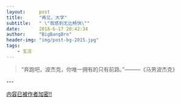 ```yaml
---
layout:     post
title:      "再见，大学"
subtitle:   " \"我感到无比畅快\""
date:       2018-6-17 20:42:34
author:     "BigBangBro"
header-img: "img/post-bg-2015.jpg"
tags:
    - 生活
---
```


> “奔跑吧，波杰克，你唯一拥有的只有前路。”———《马男波杰克》


<p id = "build"></p>
---

[内容已被作者加密!!](http://bigbangbro.com/ "加密内容")

